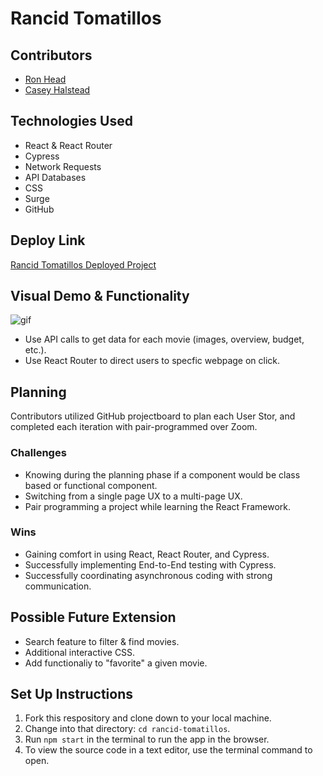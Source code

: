 # Rancid Tomatillos

## Contributors

- [Ron Head](https://github.com/RonLHead)
- [Casey Halstead](https://github.com/chalstead16)

## Technologies Used

- React & React Router
- Cypress
- Network Requests
- API Databases
- CSS
- Surge
- GitHub

## Deploy Link

[Rancid Tomatillos Deployed Project](https://rlh-rancid-tomatillos.surge.sh/)

## Visual Demo & Functionality

![gif](/src/assets/rancidTomatillos.gif)

- Use API calls to get data for each movie (images, overview, budget, etc.).
- Use React Router to direct users to specfic webpage on click.

## Planning

Contributors utilized GitHub projectboard to plan each User Stor, and completed each iteration with pair-programmed over Zoom.

### Challenges

- Knowing during the planning phase if a component would be class based or functional component.
- Switching from a single page UX to a multi-page UX.
- Pair programming a project while learning the React Framework.

### Wins

- Gaining comfort in using React, React Router, and Cypress.
- Successfully implementing End-to-End testing with Cypress.
- Successfully coordinating asynchronous coding with strong communication.

## Possible Future Extension

- Search feature to filter & find movies.
- Additional interactive CSS. 
- Add functionaliy to "favorite" a given movie.

## Set Up Instructions

1. Fork this respository and clone down to your local machine.
2. Change into that directory: `cd rancid-tomatillos`.
3. Run `npm start` in the terminal to run the app in the browser.
4. To view the source code in a text editor, use the terminal command to open.